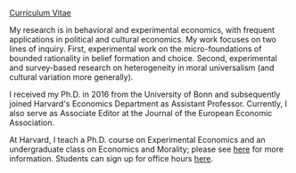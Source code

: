 [Curriculum Vitae](/pdf/Enke_cv.pdf)

My research is in behavioral and experimental economics, with frequent applications in political and cultural economics. My work focuses on two lines of inquiry. First, experimental work on the micro-foundations of bounded rationality in belief formation and choice. Second, experimental and survey-based research on heterogeneity in moral universalism (and cultural variation more generally). 

I received my Ph.D. in 2016 from the University of Bonn and subsequently joined Harvard's Economics Department as Assistant Professor. Currently, I also serve as Associate Editor at the Journal of the European Economic Association.

At Harvard, I teach a Ph.D. course on Experimental Economics and an undergraduate class on Economics and Morality; please see [here](https://scholar.harvard.edu/benke) for more information. Students can sign up for office hours [here](https://app.acuityscheduling.com/schedule.php?owner=12646405).

    
